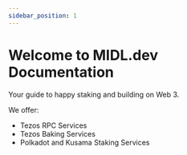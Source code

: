 ```yaml
---
sidebar_position: 1
---
```


# Welcome to MIDL.dev Documentation

Your guide to happy staking and building on Web 3.

We offer:

* Tezos RPC Services
* Tezos Baking Services
* Polkadot and Kusama Staking Services
